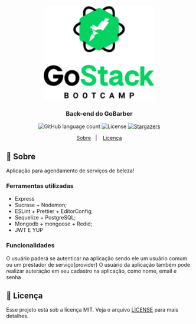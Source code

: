 <h1 align="center">
  <img alt="gobarber" title="GoBarber" src=".github/logo.png" width="300px" />
</h1>

<h3 align="center">
  Back-end do GoBarber
</h3>

<p align="center">
  <img alt="GitHub language count" src="https://img.shields.io/github/languages/count/heliton1988/gostack-gobarber-node?color=%2304D361">

  <img alt="License" src="https://img.shields.io/badge/license-MIT-%2304D361">

  <a href="https://github.com/heliton1988/gostack-gobarber-node/stargazers">
    <img alt="Stargazers" src="https://img.shields.io/github/stars/heliton1988/gostack-gobarber-node?style=social">
  </a>
</p>

<p align="center">
  <a href="#rocket-sobre-o-desafio">Sobre</a>&nbsp;&nbsp;&nbsp;|&nbsp;&nbsp;&nbsp;
  <a href="#memo-licença">Licença</a>
</p>

## :rocket: Sobre

Aplicação para agendamento de serviços de beleza!

### **Ferramentas utilizadas**

- Express
- Sucrase + Nodemon;
- ESLint + Prettier + EditorConfig;
- Sequelize + PostgreSQL;
- Mongodb + mongoose + Redid;
- JWT E YUP

### **Funcionalidades**

O usuário paderá se autenticar na aplicação sendo ele um usuário comum ou um prestador de serviço(provider)
O usuário da aplicação também pode realizar auteração em seu cadastro na aplicação, como nome, email e senha


## :memo: Licença

Esse projeto está sob a licença MIT. Veja o arquivo [LICENSE](LICENSE.md) para mais detalhes.



